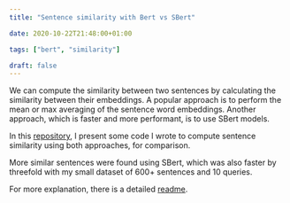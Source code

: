 ```yaml
---
title: "Sentence similarity with Bert vs SBert"

date: 2020-10-22T21:48:00+01:00

tags: ["bert", "similarity"]

draft: false
---
```


We can compute the similarity between two sentences by calculating the similarity between their embeddings. A popular approach is to perform the mean or max averaging of the sentence word embeddings. Another approach, which is faster and more performant, is to use SBert models. <!--more-->

In this [repository](https://github.com/nadjet/sentence_similarity), I present some code I wrote to compute sentence similarity using both approaches, for comparison.

More similar sentences were found using SBert, which was also faster by threefold with my small dataset of 600+ sentences and 10 queries.

For more explanation, there is a detailed [readme](https://github.com/nadjet/sentence_similarity/blob/master/README.md).

